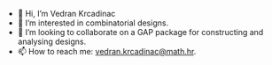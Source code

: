 - 👋 Hi, I’m Vedran Krcadinac
- 👀 I’m interested in combinatorial designs.
- 💞️ I’m looking to collaborate on a GAP package for constructing and analysing designs.
- 📫 How to reach me: vedran.krcadinac@math.hr.

<!---
vkrcadinac/vkrcadinac is a ✨ special ✨ repository because its `README.md` (this file) appears on your GitHub profile.
You can click the Preview link to take a look at your changes.
--->

